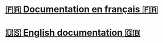 # [🇫🇷 Documentation en français 🇫🇷](https://github.com/reza0310/Tutorials/blob/master/README.fr.md)
# [🇺🇸 English documentation 🇬🇧](https://github.com/reza0310/Tutorials/blob/master/README.en.md)
